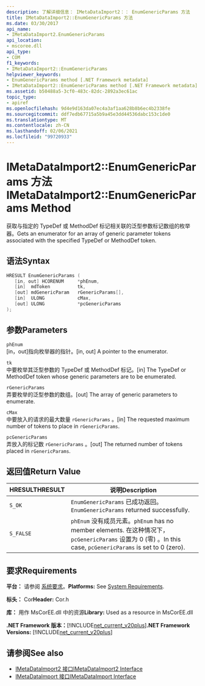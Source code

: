 ```yaml
---
description: 了解详细信息： IMetaDataImport2：： EnumGenericParams 方法
title: IMetaDataImport2::EnumGenericParams 方法
ms.date: 03/30/2017
api_name:
- IMetaDataImport2.EnumGenericParams
api_location:
- mscoree.dll
api_type:
- COM
f1_keywords:
- IMetaDataImport2::EnumGenericParams
helpviewer_keywords:
- EnumGenericParams method [.NET Framework metadata]
- IMetaDataImport2::EnumGenericParams method [.NET Framework metadata]
ms.assetid: b50488a5-3cf0-483c-82dc-2892a3ec61ac
topic_type:
- apiref
ms.openlocfilehash: 9d4e9d163da07ec4a3af1aa628b8b6ec4b2338fe
ms.sourcegitcommit: ddf7edb67715a5b9a45e3dd44536dabc153c1de0
ms.translationtype: MT
ms.contentlocale: zh-CN
ms.lasthandoff: 02/06/2021
ms.locfileid: "99720933"
---
```

# <a name="imetadataimport2enumgenericparams-method"></a><span data-ttu-id="9cd1c-103">IMetaDataImport2::EnumGenericParams 方法</span><span class="sxs-lookup"><span data-stu-id="9cd1c-103">IMetaDataImport2::EnumGenericParams Method</span></span>

<span data-ttu-id="9cd1c-104">获取与指定的 TypeDef 或 MethodDef 标记相关联的泛型参数标记数组的枚举器。</span><span class="sxs-lookup"><span data-stu-id="9cd1c-104">Gets an enumerator for an array of generic parameter tokens associated with the specified TypeDef or MethodDef token.</span></span>  
  
## <a name="syntax"></a><span data-ttu-id="9cd1c-105">语法</span><span class="sxs-lookup"><span data-stu-id="9cd1c-105">Syntax</span></span>  
  
```cpp
HRESULT EnumGenericParams (  
   [in, out] HCORENUM     *phEnum,
   [in]  mdToken          tk,  
   [out] mdGenericParam   rGenericParams[],
   [in]  ULONG            cMax,
   [out] ULONG            *pcGenericParams  
);  
```  
  
## <a name="parameters"></a><span data-ttu-id="9cd1c-106">参数</span><span class="sxs-lookup"><span data-stu-id="9cd1c-106">Parameters</span></span>  

 `phEnum`  
 <span data-ttu-id="9cd1c-107">[in，out]指向枚举器的指针。</span><span class="sxs-lookup"><span data-stu-id="9cd1c-107">[in, out] A pointer to the enumerator.</span></span>  
  
 `tk`  
 <span data-ttu-id="9cd1c-108">中要枚举其泛型参数的 TypeDef 或 MethodDef 标记。</span><span class="sxs-lookup"><span data-stu-id="9cd1c-108">[in] The TypeDef or MethodDef token whose generic parameters are to be enumerated.</span></span>  
  
 `rGenericParams`  
 <span data-ttu-id="9cd1c-109">弄要枚举的泛型参数的数组。</span><span class="sxs-lookup"><span data-stu-id="9cd1c-109">[out] The array of generic parameters to enumerate.</span></span>  
  
 `cMax`  
 <span data-ttu-id="9cd1c-110">中要放入的请求的最大数量 `rGenericParams` 。</span><span class="sxs-lookup"><span data-stu-id="9cd1c-110">[in] The requested maximum number of tokens to place in `rGenericParams`.</span></span>  
  
 `pcGenericParams`  
 <span data-ttu-id="9cd1c-111">弄放入的标记数 `rGenericParams` 。</span><span class="sxs-lookup"><span data-stu-id="9cd1c-111">[out] The returned number of tokens placed in `rGenericParams`.</span></span>  
  
## <a name="return-value"></a><span data-ttu-id="9cd1c-112">返回值</span><span class="sxs-lookup"><span data-stu-id="9cd1c-112">Return Value</span></span>  
  
|<span data-ttu-id="9cd1c-113">HRESULT</span><span class="sxs-lookup"><span data-stu-id="9cd1c-113">HRESULT</span></span>|<span data-ttu-id="9cd1c-114">说明</span><span class="sxs-lookup"><span data-stu-id="9cd1c-114">Description</span></span>|  
|-------------|-----------------|  
|`S_OK`|<span data-ttu-id="9cd1c-115">`EnumGenericParams` 已成功返回。</span><span class="sxs-lookup"><span data-stu-id="9cd1c-115">`EnumGenericParams` returned successfully.</span></span>|  
|`S_FALSE`|<span data-ttu-id="9cd1c-116">`phEnum` 没有成员元素。</span><span class="sxs-lookup"><span data-stu-id="9cd1c-116">`phEnum` has no member elements.</span></span> <span data-ttu-id="9cd1c-117">在这种情况下， `pcGenericParams` 设置为 0 (零) 。</span><span class="sxs-lookup"><span data-stu-id="9cd1c-117">In this case, `pcGenericParams` is set to 0 (zero).</span></span>|  
  
## <a name="requirements"></a><span data-ttu-id="9cd1c-118">要求</span><span class="sxs-lookup"><span data-stu-id="9cd1c-118">Requirements</span></span>  

 <span data-ttu-id="9cd1c-119">**平台：** 请参阅 [系统要求](../../get-started/system-requirements.md)。</span><span class="sxs-lookup"><span data-stu-id="9cd1c-119">**Platforms:** See [System Requirements](../../get-started/system-requirements.md).</span></span>  
  
 <span data-ttu-id="9cd1c-120">**标头：** Cor</span><span class="sxs-lookup"><span data-stu-id="9cd1c-120">**Header:** Cor.h</span></span>  
  
 <span data-ttu-id="9cd1c-121">**库：** 用作 MsCorEE.dll 中的资源</span><span class="sxs-lookup"><span data-stu-id="9cd1c-121">**Library:** Used as a resource in MsCorEE.dll</span></span>  
  
 <span data-ttu-id="9cd1c-122">**.NET Framework 版本：**[!INCLUDE[net_current_v20plus](../../../../includes/net-current-v20plus-md.md)]</span><span class="sxs-lookup"><span data-stu-id="9cd1c-122">**.NET Framework Versions:** [!INCLUDE[net_current_v20plus](../../../../includes/net-current-v20plus-md.md)]</span></span>  
  
## <a name="see-also"></a><span data-ttu-id="9cd1c-123">请参阅</span><span class="sxs-lookup"><span data-stu-id="9cd1c-123">See also</span></span>

- [<span data-ttu-id="9cd1c-124">IMetaDataImport2 接口</span><span class="sxs-lookup"><span data-stu-id="9cd1c-124">IMetaDataImport2 Interface</span></span>](imetadataimport2-interface.md)
- [<span data-ttu-id="9cd1c-125">IMetaDataImport 接口</span><span class="sxs-lookup"><span data-stu-id="9cd1c-125">IMetaDataImport Interface</span></span>](imetadataimport-interface.md)
